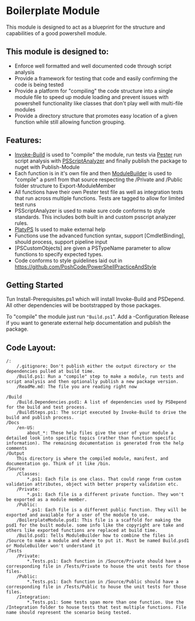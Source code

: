 # Boilerplate Module

This module is designed to act as a blueprint for the structure and capabilities of a good powershell module.

## This module is designed to:
* Enforce well formatted and well documented code through script analysis
* Provide a framework for testing that code and easily confirming the code is being tested
* Provide a platform for "compiling" the code structure into a single module file to speed up module loading and prevent issues with powershell functionality like classes that don't play well with multi-file modules
* Provide a directory structure that promotes easy location of a given function while still allowing function grouping.

## Features:

* [Invoke-Build](https://github.com/nightroman/Invoke-Build) is used to "compile" the module, run tests via [Pester](https://github.com/pester/Pester) run script analysis with [PSScriptAnalyzer](https://github.com/PowerShell/PSScriptAnalyzer) and finally publish the package to nuget with Publish-Module
* Each function is in it's own file and then [ModuleBuilder](https://github.com/PoshCode/ModuleBuilder) is used to "compile" a psm1 from that source respecting the /Private and /Public folder structure to Export-ModuleMember
* All functions have their own Pester test file as well as integration tests that run across multiple functions. Tests are tagged to allow for limited test runs
* PSScriptAnalyzer is used to make sure code conforms to style standards. This includes both built in and custom psscript analyzer rules.
* [PlatyPS](https://github.com/PowerShell/platyPS) Is used to make external help
* Functions use the advanced function syntax, support [CmdletBinding], should process, support pipeline input
* [PSCustomObjects] are given a PSTypeName parameter to allow functions to specify expected types.
* Code conforms to style guidelines laid out in https://github.com/PoshCode/PowerShellPracticeAndStyle

## Getting Started
Tun Install-Prerequisites.ps1 which will install Invoke-Build and PSDepend. All other dependencies will be bootstrapped by those packages.

To "compile" the module just run `"Build.ps1`". Add a -Configuration Release if you want to generate external help documentation and publish the package.

## Code Layout:
```text
/:
    /.gitignore: Don't publish either the output directory or the dependencies pulled at build time.
    /Build.ps1: Run a "compile" step to make a module, run tests and script analysis and then optionally publish a new package version.
    /ReadMe.md: The file you are reading right now

/Build
    /Build.Dependencies.psd1: A list of dependencies used by PSDepend for the build and test process. 
    /BuildSteps.ps1: The script executed by Invoke-Build to drive the build and publish process.
/Docs
    /en-US:
        about_*: These help files give the user of your module a detailed look into specific topics (rather than function specific information). The remaining documentation is generated from the help comments
/Output
    This directory is where the compiled module, manifest, and documentation go. Think of it like /bin.
/Source
    /Classes:
        *.ps1: Each file is one class. That could range from custom validation attributes, object with better property validation etc.
    /Private:
        *.ps1: Each file is a different private function. They won't be exported as a module member.
    /Public:
        *.ps1: Each file is a different public function. They will be exported and available for a user of the module to use.
    /BoilerplateModule.psd1: This file is a scaffold for making the psd1 for the built module. some info like the copyright are take and others like exported functions are replaced at build time.
    /Build.psd1: Tells ModuleBuilder how to combine the files in /Source to make a module and where to put it. Must be named Build.psd1 or ModuleBuilder won't understand it 
/Tests
    /Private:
        *.Tests.ps1: Each function in /Source/Private should have a corresponding file in /Tests/Private to house the unit tests for those files.
    /Public:
        *.Tests.ps1: Each function in /Source/Public should have a corresponding file in /Tests/Public to house the unit tests for those files.
    /Integration:
        *.Tests.ps1: Some tests span more than one function. Use the /Integration folder to house tests that test multiple functions. File name should represent the scenario being tested. 
```
